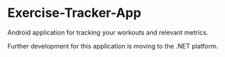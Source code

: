 # Exercise-Tracker-App
 Android application for tracking your workouts and relevant metrics.

 Further development for this application is moving to the .NET platform.
